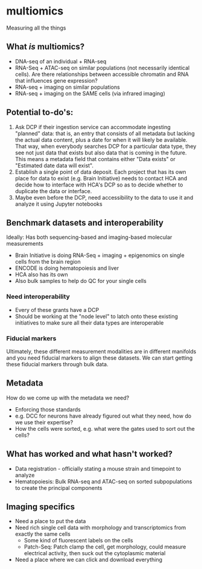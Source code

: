 # multiomics
Measuring all the things

## What *is* multiomics?

- DNA-seq of an individual + RNA-seq
- RNA-Seq + ATAC-seq on similar populations (not necessarily identical cells). Are there relationships between accessible chromatin and RNA that influences gene expression?
- RNA-seq + imaging on similar populations
- RNA-seq + imaging on the SAME cells (via infrared imaging)

## Potential to-do's:
1) Ask DCP if their ingestion service can accommodate ingesting "planned" data: that is, an entry that consists of all metadata but lacking the actual data content, plus a date for when it will likely be available. That way, when everybody searches DCP for a particular data type, they see not just data that exists but also data that is coming in the future. This means a metadata field that contains either "Data exists" or "Estimated date data will exist". 
2) Establish a single point of data deposit. Each project that has its own place for data to exist (e.g. Brain Initiative) needs to contact HCA and decide how to interface with HCA's DCP so as to decide whether to duplicate the data or interface. 
  3) Maybe even before the DCP, need accessibility to the data to use it and analyze it using Jupyter notebooks


## Benchmark datasets and interoperability

Ideally: Has both sequencing-based and imaging-based molecular measurements

- Brain Initiative is doing RNA-Seq + imaging + epigenomics on single cells from the brain region
- ENCODE is doing hematopoiesis and liver
- HCA also has its own
- Also bulk samples to help do QC for your single cells

### Need interoperability

- Every of these grants have a DCP
- Should be working at the "node level" to latch onto these existing initiatives to make sure all their data types are interoperable

### Fiducial markers

Ultimately, these different measurement modalities are in different manifolds and you need fiducial markers to align these datasets. We can start getting these fiducial markers through bulk data.

## Metadata

How do we come up with the metadata we need?
- Enforcing those standards
- e.g. DCC for neurons have already figured out what they need, how do we use their expertise?
- How the cells were sorted, e.g. what were the gates used to sort out the cells?

## What has worked and what hasn't worked?

- Data registration - officially stating a mouse strain and timepoint to analyze
- Hematopoiesis: Bulk RNA-seq and ATAC-seq on sorted subpopulations to create the principal components


## Imaging specifics

- Need a place to put the data
- Need rich single cell data with morphology and transcriptomics from exactly the same cells
  - Some kind of fluorescent labels on the cells
  - Patch-Seq: Patch clamp the cell, get morphology, could measure electrical activity, then suck out the cytoplasmic material
- Need a place where we can click and download everything
